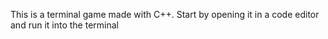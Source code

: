This is a terminal game made with C++. Start by opening it in a code editor and run it into the terminal